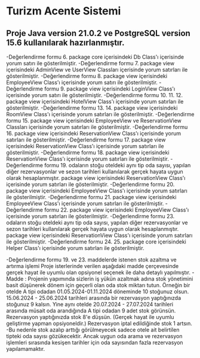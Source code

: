 # Turizm Acente Sistemi

## Proje Java version 21.0.2 ve PostgreSQL version 15.6 kullanılarak hazırlanmıştır.

-Değerlendirme formu 6. package core içerisindeki Db Class'ı içerisinde yorum satırı ile gösterilmiştir.
-Değerlendirme formu 7. package view içerisindeki AdminView ve UserView Classları içerisinde yorum satırları
ile gösterilmiştir.
-Değerlendirme formu 8. package view içerisindeki EmployeeView Class'ı içerisinde yorum satırı ile gösterilmiştir.
-Değerlendirme formu 9. package view içerisindeki LoginView Class'ı içerisinde yorum satırı ile gösterilmiştir.
-Değerlendirme formu 10. 11. 12. package view içerisindeki HotelView Class'ı içerisinde yorum satırları ile 
gösterilmiştir.
-Değerlendirme formu 13. 14. package view içerisindeki RoomView Class'ı içerisinde yorum satırları ile gösterilmiştir.
-Değerlendirme formu 15. package view içerisindeki EmployeeView ve ReservationView Classları içerisinde yorum satırları 
ile gösterilmiştir.
-Değerlendirme formu 16. package view içerisindeki ReservationView Class'ı içerisinde yorum satırları ile gösterilmiştir.
-Değerlendirme formu 17. package view içerisindeki ReservationView Class'ı içerisinde yorum satırları ile gösterilmiştir.
-Değerlendirme formu 18. package view içerisindeki ReservationView Class'ı içerisinde yorum satırları ile gösterilmiştir.
-Değerlendirme formu 19. odaların stoğu oteldeki aynı tip oda sayısı, yapılan diğer rezervasyonlar ve sezon tarihleri 
kullanılarak gerçek hayata uygun olarak hesaplanmıştır. package view içerisindeki ReservationView Class'ı içerisinde 
yorum satırları ile gösterilmiştir.
-Değerlendirme formu 20. package view içerisindeki EmployeeView Class'ı içerisinde yorum satırları ile gösterilmiştir.
-Değerlendirme formu 21. package view içerisindeki EmployeeView Class'ı içerisinde yorum satırları ile gösterilmiştir.
-Değerlendirme formu 22. package view içerisindeki EmployeeView Class'ı içerisinde yorum satırları ile gösterilmiştir.
-Değerlendirme formu 23. odaların stoğu oteldeki aynı tip oda sayısı, yapılan diğer rezervasyonlar ve sezon tarihleri 
kullanılarak gerçek hayata uygun olarak hesaplanmıştır.
package view içerisindeki ReservationView Class'ı içerisinde yorum satırları ile gösterilmiştir.
-Değerlendirme formu 24. 25. package core içerisindeki Helper Class'ı içerisinde yorum satırları ile gösterilmiştir.

-Değerlendirme formu 19. ve 23. maddelerde istenen stok azaltma ve artırma işlemi Proje isterlerinde verilen aşağıdaki
madde çerçevesinde gerçek hayat ile uyumlu olan opsiyonel seçenek ile daha detaylı yapılmıştır.
-Madde : Projenin yapımında sizlerin iş yükün azaltmak adına stok yönetimini basit düşünerek dönem için geçerli olan oda
stok miktarı tutun. Örneğin bir otelde A tipi odadan 01.05.2024-01.11.2024 döneminde 10 stoğunuz olsun. 
15.06.2024 - 25.06.2024 tarihleri arasında bir rezervasyon yaptığınızda stoğunuz 9 kalsın. Yine aynı otelde 
20.07.2024 - 27.07.2024 tarihleri arasında müsait oda arandığında A tipi odadan 9 adet stok görünsün. Rezervasyon 
yaptığınızda stok 8'e düşsün. (Gerçek hayat ile uyumlu geliştirme yapman opsiyoneldir.) Rezervasyon iptal edildiğinde 
stok 1 artsın.
-Bu nedenle stok azalıp arttığı görülmeyecek sadece otele ait belirtilen tipteki oda sayısı gözükecektir. 
Ancak uygun oda arama ve rezervasyon işlemleri sırasında kesişen tarihler için oda sayısından fazla rezervasyon 
yapılamamaktır.
